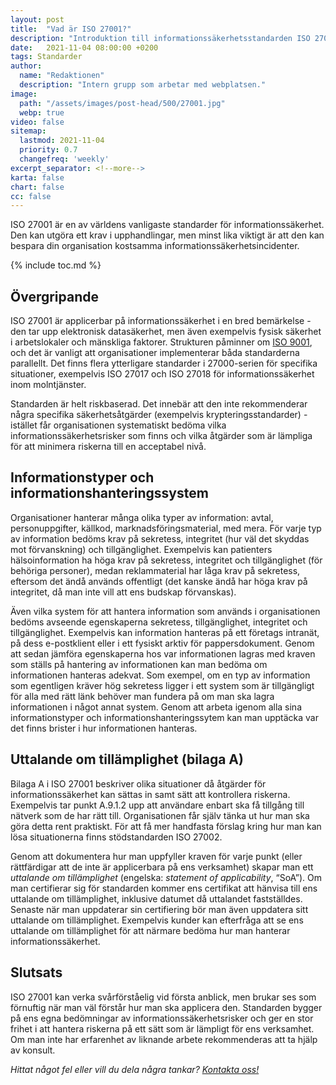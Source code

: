 ```yaml
---
layout: post
title:  "Vad är ISO 27001?"
description: "Introduktion till informationssäkerhetsstandarden ISO 27001"
date:   2021-11-04 08:00:00 +0200
tags: Standarder
author:
  name: "Redaktionen"
  description: "Intern grupp som arbetar med webplatsen."
image:
  path: "/assets/images/post-head/500/27001.jpg"
  webp: true
video: false
sitemap:
  lastmod: 2021-11-04
  priority: 0.7
  changefreq: 'weekly'
excerpt_separator: <!--more-->
karta: false
chart: false
cc: false
---
```


ISO 27001 är en av världens vanligaste standarder för informationssäkerhet. Den kan utgöra ett krav i upphandlingar, men minst lika viktigt är att den kan bespara din organisation kostsamma informationssäkerhetsincidenter.

<!--more-->

{% include toc.md %}

## Övergripande
ISO 27001 är applicerbar på informationssäkerhet i en bred bemärkelse - den tar upp elektronisk datasäkerhet, men även exempelvis fysisk säkerhet i arbetslokaler och mänskliga faktorer. Strukturen påminner om [ISO 9001](/2021/10/28/iso-9001.html), och det är vanligt att organisationer implementerar båda standarderna parallellt. Det finns flera ytterligare standarder i 27000-serien för specifika situationer, exempelvis ISO 27017 och ISO 27018 för informationssäkerhet inom molntjänster.

Standarden är helt riskbaserad. Det innebär att den inte rekommenderar några specifika säkerhetsåtgärder (exempelvis krypteringsstandarder) - istället får organisationen systematiskt bedöma vilka informationssäkerhetsrisker som finns och vilka åtgärder som är lämpliga för att minimera riskerna till en acceptabel nivå.

## Informationstyper och informationshanteringssystem
Organisationer hanterar många olika typer av information: avtal, personuppgifter, källkod, marknadsföringsmaterial, med mera. För varje typ av information bedöms krav på sekretess, integritet (hur väl det skyddas mot förvanskning) och tillgänglighet. Exempelvis kan patienters hälsoinformation ha höga krav på sekretess, integritet och tillgänglighet (för behöriga personer), medan reklammaterial har låga krav på sekretess, eftersom det ändå används offentligt (det kanske ändå har höga krav på integritet, då man inte vill att ens budskap förvanskas).

Även vilka system för att hantera information som används i organisationen bedöms avseende egenskaperna sekretess, tillgänglighet, integritet och tillgänglighet. Exempelvis kan information hanteras på ett företags intranät, på dess e-postklient eller i ett fysiskt arktiv för pappersdokument. Genom att sedan jämföra egenskaperna hos var informationen lagras med kraven som ställs på hantering av informationen kan man bedöma om informationen hanteras adekvat. Som exempel, om en typ av information som egentligen kräver hög sekretess ligger i ett system som är tillgängligt för alla med rätt länk behöver man fundera på om man ska lagra informationen i något annat system. Genom att arbeta igenom alla sina informationstyper och informationshanteringssytem kan man upptäcka var det finns brister i hur informationen hanteras.

## Uttalande om tillämplighet (bilaga A)
Bilaga A i ISO 27001 beskriver olika situationer då åtgärder för informationssäkerhet kan sättas in samt sätt att kontrollera riskerna. Exempelvis tar punkt A.9.1.2 upp att användare enbart ska få tillgång till nätverk som de har rätt till. Organisationen får själv tänka ut hur man ska göra detta rent praktiskt. För att få mer handfasta förslag kring hur man kan lösa situationerna finns stödstandarden ISO 27002.

Genom att dokumentera hur man uppfyller kraven för varje punkt (eller rättfärdigar att de inte är applicerbara på ens verksamhet) skapar man ett _uttalande om tillämplighet_ (engelska: _statement of applicability_, “SoA”). Om man certifierar sig för standarden kommer ens certifikat att hänvisa till ens uttalande om tillämplighet, inklusive datumet då uttalandet fastställdes. Senaste när man uppdaterar sin certifiering bör man även uppdatera sitt uttalande om tillämplighet. Exempelvis kunder kan efterfråga att se ens uttalande om tillämplighet för att närmare bedöma hur man hanterar informationssäkerhet.

## Slutsats
ISO 27001 kan verka svårförståelig vid första anblick, men brukar ses som förnuftig när man väl förstår hur man ska applicera den. Standarden bygger på ens egna bedömningar av informationssäkerhetsrisker och ger en stor frihet i att hantera riskerna på ett sätt som är lämpligt för ens verksamhet. Om man inte har erfarenhet av liknande arbete rekommenderas att ta hjälp av konsult.

_Hittat något fel eller vill du dela några tankar? [Kontakta oss!](/index.html#form-message)_